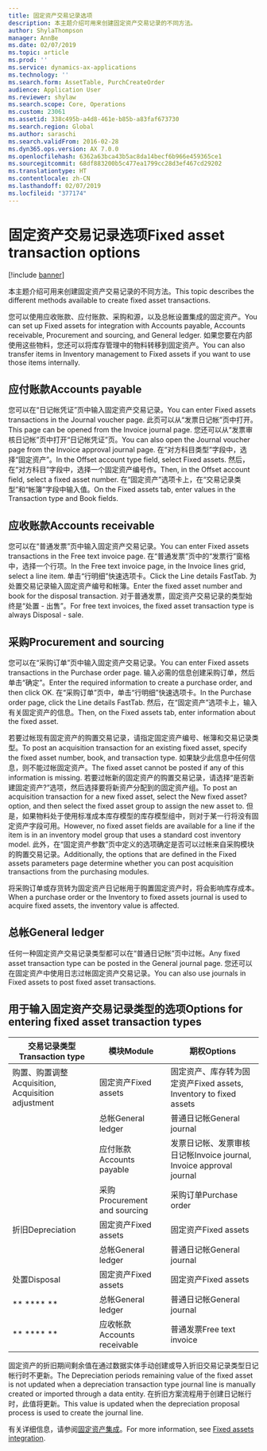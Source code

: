 ```yaml
---
title: 固定资产交易记录选项
description: 本主题介绍可用来创建固定资产交易记录的不同方法。
author: ShylaThompson
manager: AnnBe
ms.date: 02/07/2019
ms.topic: article
ms.prod: ''
ms.service: dynamics-ax-applications
ms.technology: ''
ms.search.form: AssetTable, PurchCreateOrder
audience: Application User
ms.reviewer: shylaw
ms.search.scope: Core, Operations
ms.custom: 23061
ms.assetid: 338c495b-a4d8-461e-b85b-a83faf673730
ms.search.region: Global
ms.author: saraschi
ms.search.validFrom: 2016-02-28
ms.dyn365.ops.version: AX 7.0.0
ms.openlocfilehash: 6362a63bca43b5ac8da14becf6b966e459365ce1
ms.sourcegitcommit: 68df883200b5c477ea1799cc28d3ef467cd29202
ms.translationtype: HT
ms.contentlocale: zh-CN
ms.lasthandoff: 02/07/2019
ms.locfileid: "377174"
---
```

# <a name="fixed-asset-transaction-options"></a><span data-ttu-id="99bef-103">固定资产交易记录选项</span><span class="sxs-lookup"><span data-stu-id="99bef-103">Fixed asset transaction options</span></span>

[!include [banner](../includes/banner.md)]

<span data-ttu-id="99bef-104">本主题介绍可用来创建固定资产交易记录的不同方法。</span><span class="sxs-lookup"><span data-stu-id="99bef-104">This topic describes the different methods available to create fixed asset transactions.</span></span>

<span data-ttu-id="99bef-105">您可以使用应收账款、应付账款、采购和源，以及总帐设置集成的固定资产。</span><span class="sxs-lookup"><span data-stu-id="99bef-105">You can set up Fixed assets for integration with Accounts payable, Accounts receivable, Procurement and sourcing, and General ledger.</span></span> <span data-ttu-id="99bef-106">如果您要在内部使用这些物料，您还可以将库存管理中的物料转移到固定资产。</span><span class="sxs-lookup"><span data-stu-id="99bef-106">You can also transfer items in Inventory management to Fixed assets if you want to use those items internally.</span></span>

## <a name="accounts-payable"></a><span data-ttu-id="99bef-107">应付账款</span><span class="sxs-lookup"><span data-stu-id="99bef-107">Accounts payable</span></span>
<span data-ttu-id="99bef-108">您可以在“日记帐凭证”页中输入固定资产交易记录。</span><span class="sxs-lookup"><span data-stu-id="99bef-108">You can enter Fixed assets transactions in the Journal voucher page.</span></span> <span data-ttu-id="99bef-109">此页可以从“发票日记帐”页中打开。</span><span class="sxs-lookup"><span data-stu-id="99bef-109">This page can be opened from the Invoice journal page.</span></span> <span data-ttu-id="99bef-110">您还可以从“发票审核日记帐”页中打开“日记帐凭证”页。</span><span class="sxs-lookup"><span data-stu-id="99bef-110">You can also open the Journal voucher page from the Invoice approval journal page.</span></span> <span data-ttu-id="99bef-111">在“对方科目类型”字段中，选择“固定资产”。</span><span class="sxs-lookup"><span data-stu-id="99bef-111">In the Offset account type field, select Fixed assets.</span></span> <span data-ttu-id="99bef-112">然后，在“对方科目”字段中，选择一个固定资产编号作。</span><span class="sxs-lookup"><span data-stu-id="99bef-112">Then, in the Offset account field, select a fixed asset number.</span></span> <span data-ttu-id="99bef-113">在“固定资产”选项卡上，在“交易记录类型”和“帐簿”字段中输入值。</span><span class="sxs-lookup"><span data-stu-id="99bef-113">On the Fixed assets tab, enter values in the Transaction type and Book fields.</span></span>

## <a name="accounts-receivable"></a><span data-ttu-id="99bef-114">应收账款</span><span class="sxs-lookup"><span data-stu-id="99bef-114">Accounts receivable</span></span>
<span data-ttu-id="99bef-115">您可以在“普通发票”页中输入固定资产交易记录。</span><span class="sxs-lookup"><span data-stu-id="99bef-115">You can enter Fixed assets transactions in the Free text invoice page.</span></span>  <span data-ttu-id="99bef-116">在“普通发票”页中的“发票行”窗格中，选择一个行项。</span><span class="sxs-lookup"><span data-stu-id="99bef-116">In the Free text invoice page, in the Invoice lines grid, select a line item.</span></span> <span data-ttu-id="99bef-117">单击“行明细”快速选项卡。</span><span class="sxs-lookup"><span data-stu-id="99bef-117">Click the Line details FastTab.</span></span> <span data-ttu-id="99bef-118">为处置交易记录输入固定资产编号和帐簿。</span><span class="sxs-lookup"><span data-stu-id="99bef-118">Enter the fixed asset number and book for the disposal transaction.</span></span> <span data-ttu-id="99bef-119">对于普通发票，固定资产交易记录的类型始终是“处置 - 出售”。</span><span class="sxs-lookup"><span data-stu-id="99bef-119">For free text invoices, the fixed asset transaction type is always Disposal - sale.</span></span>

## <a name="procurement-and-sourcing"></a><span data-ttu-id="99bef-120">采购</span><span class="sxs-lookup"><span data-stu-id="99bef-120">Procurement and sourcing</span></span>
<span data-ttu-id="99bef-121">您可以在“采购订单”页中输入固定资产交易记录。</span><span class="sxs-lookup"><span data-stu-id="99bef-121">You can enter Fixed assets transactions in the Purchase order page.</span></span> <span data-ttu-id="99bef-122">输入必需的信息创建采购订单，然后单击“确定”。</span><span class="sxs-lookup"><span data-stu-id="99bef-122">Enter the required information to create a purchase order, and then click OK.</span></span> <span data-ttu-id="99bef-123">在“采购订单”页中，单击“行明细”快速选项卡。</span><span class="sxs-lookup"><span data-stu-id="99bef-123">In the Purchase order page, click the Line details FastTab.</span></span> <span data-ttu-id="99bef-124">然后，在“固定资产”选项卡上，输入有关固定资产的信息。</span><span class="sxs-lookup"><span data-stu-id="99bef-124">Then, on the Fixed assets tab, enter information about the fixed asset.</span></span> 

<span data-ttu-id="99bef-125">若要过帐现有固定资产的购置交易记录，请指定固定资产编号、帐簿和交易记录类型。</span><span class="sxs-lookup"><span data-stu-id="99bef-125">To post an acquisition transaction for an existing fixed asset, specify the fixed asset number, book, and transaction type.</span></span> <span data-ttu-id="99bef-126">如果缺少此信息中任何信息，则不能过帐固定资产。</span><span class="sxs-lookup"><span data-stu-id="99bef-126">The fixed asset cannot be posted if any of this information is missing.</span></span> <span data-ttu-id="99bef-127">若要过帐新的固定资产的购置交易记录，请选择“是否新建固定资产?”选项，然后选择要将新资产分配到的固定资产组。</span><span class="sxs-lookup"><span data-stu-id="99bef-127">To post an acquisition transaction for a new fixed asset, select the New fixed asset? option, and then select the fixed asset group to assign the new asset to.</span></span> <span data-ttu-id="99bef-128">但是，如果物料处于使用标准成本库存模型的库存模型组中，则对于某一行将没有固定资产字段可用。</span><span class="sxs-lookup"><span data-stu-id="99bef-128">However, no fixed asset fields are available for a line if the item is in an inventory model group that uses a standard cost inventory model.</span></span> <span data-ttu-id="99bef-129">此外，在“固定资产参数”页中定义的选项确定是否可以过帐来自采购模块的购置交易记录。</span><span class="sxs-lookup"><span data-stu-id="99bef-129">Additionally, the options that are defined in the Fixed assets parameters page determine whether you can post acquisition transactions from the purchasing modules.</span></span> 

<span data-ttu-id="99bef-130">将采购订单或存货转为固定资产日记帐用于购置固定资产时，将会影响库存成本。</span><span class="sxs-lookup"><span data-stu-id="99bef-130">When a purchase order or the Inventory to fixed assets journal is used to acquire fixed assets, the inventory value is affected.</span></span>

## <a name="general-ledger"></a><span data-ttu-id="99bef-131">总帐</span><span class="sxs-lookup"><span data-stu-id="99bef-131">General ledger</span></span>
<span data-ttu-id="99bef-132">任何一种固定资产交易记录类型都可以在“普通日记帐”页中过帐。</span><span class="sxs-lookup"><span data-stu-id="99bef-132">Any fixed asset transaction type can be posted in the General journal page.</span></span> <span data-ttu-id="99bef-133">您还可以在固定资产中使用日志过帐固定资产交易记录。</span><span class="sxs-lookup"><span data-stu-id="99bef-133">You can also use journals in Fixed assets to post fixed asset transactions.</span></span>

## <a name="options-for-entering-fixed-asset-transaction-types"></a><span data-ttu-id="99bef-134">用于输入固定资产交易记录类型的选项</span><span class="sxs-lookup"><span data-stu-id="99bef-134">Options for entering fixed asset transaction types</span></span>


| <span data-ttu-id="99bef-135">交易记录类型</span><span class="sxs-lookup"><span data-stu-id="99bef-135">Transaction type</span></span>                    | <span data-ttu-id="99bef-136">模块</span><span class="sxs-lookup"><span data-stu-id="99bef-136">Module</span></span>                   | <span data-ttu-id="99bef-137">期权</span><span class="sxs-lookup"><span data-stu-id="99bef-137">Options</span></span>                                   |
|-------------------------------------|--------------------------|-------------------------------------------|
| <span data-ttu-id="99bef-138">购置、购置调整</span><span class="sxs-lookup"><span data-stu-id="99bef-138">Acquisition, Acquisition adjustment</span></span> | <span data-ttu-id="99bef-139">固定资产</span><span class="sxs-lookup"><span data-stu-id="99bef-139">Fixed assets</span></span>             | <span data-ttu-id="99bef-140">固定资产、库存转为固定资产</span><span class="sxs-lookup"><span data-stu-id="99bef-140">Fixed assets, Inventory to fixed assets</span></span>   |
|                                     | <span data-ttu-id="99bef-141">总帐</span><span class="sxs-lookup"><span data-stu-id="99bef-141">General ledger</span></span>           | <span data-ttu-id="99bef-142">普通日记帐</span><span class="sxs-lookup"><span data-stu-id="99bef-142">General journal</span></span>                           |
|                                     | <span data-ttu-id="99bef-143">应付账款</span><span class="sxs-lookup"><span data-stu-id="99bef-143">Accounts payable</span></span>         | <span data-ttu-id="99bef-144">发票日记帐、发票审核日记帐</span><span class="sxs-lookup"><span data-stu-id="99bef-144">Invoice journal, Invoice approval journal</span></span> |
|                                     | <span data-ttu-id="99bef-145">采购</span><span class="sxs-lookup"><span data-stu-id="99bef-145">Procurement and sourcing</span></span> | <span data-ttu-id="99bef-146">采购订单</span><span class="sxs-lookup"><span data-stu-id="99bef-146">Purchase order</span></span>                            |
| <span data-ttu-id="99bef-147">折旧</span><span class="sxs-lookup"><span data-stu-id="99bef-147">Depreciation</span></span>                        | <span data-ttu-id="99bef-148">固定资产</span><span class="sxs-lookup"><span data-stu-id="99bef-148">Fixed assets</span></span>             | <span data-ttu-id="99bef-149">固定资产</span><span class="sxs-lookup"><span data-stu-id="99bef-149">Fixed assets</span></span>                              |
|                                     | <span data-ttu-id="99bef-150">总帐</span><span class="sxs-lookup"><span data-stu-id="99bef-150">General ledger</span></span>           | <span data-ttu-id="99bef-151">普通日记帐</span><span class="sxs-lookup"><span data-stu-id="99bef-151">General journal</span></span>                           |
| <span data-ttu-id="99bef-152">处置</span><span class="sxs-lookup"><span data-stu-id="99bef-152">Disposal</span></span>                            | <span data-ttu-id="99bef-153">固定资产</span><span class="sxs-lookup"><span data-stu-id="99bef-153">Fixed assets</span></span>             | <span data-ttu-id="99bef-154">固定资产</span><span class="sxs-lookup"><span data-stu-id="99bef-154">Fixed assets</span></span>                              |
| <span data-ttu-id="99bef-155">\*\* \*\*</span><span class="sxs-lookup"><span data-stu-id="99bef-155">\*\* \*\*</span></span>                               | <span data-ttu-id="99bef-156">总帐</span><span class="sxs-lookup"><span data-stu-id="99bef-156">General ledger</span></span>           | <span data-ttu-id="99bef-157">普通日记帐</span><span class="sxs-lookup"><span data-stu-id="99bef-157">General journal</span></span>                           |
| <span data-ttu-id="99bef-158">\*\* \*\*</span><span class="sxs-lookup"><span data-stu-id="99bef-158">\*\* \*\*</span></span>                               | <span data-ttu-id="99bef-159">应收帐款</span><span class="sxs-lookup"><span data-stu-id="99bef-159">Accounts receivable</span></span>      | <span data-ttu-id="99bef-160">普通发票</span><span class="sxs-lookup"><span data-stu-id="99bef-160">Free text invoice</span></span>                         |


<span data-ttu-id="99bef-161">固定资产的折旧期间剩余值在通过数据实体手动创建或导入折旧交易记录类型日记帐行时不更新。</span><span class="sxs-lookup"><span data-stu-id="99bef-161">The Depreciation periods remaining value of the fixed asset is not updated when a depreciation transaction type journal line is manually created or imported through a data entity.</span></span> <span data-ttu-id="99bef-162">在折旧方案流程用于创建日记帐行时，此值将更新。</span><span class="sxs-lookup"><span data-stu-id="99bef-162">This value is updated when the depreciation proposal process is used to create the journal line.</span></span>

<span data-ttu-id="99bef-163">有关详细信息，请参阅[固定资产集成](fixed-asset-integration.md)。</span><span class="sxs-lookup"><span data-stu-id="99bef-163">For more information, see [Fixed assets integration](fixed-asset-integration.md).</span></span>
